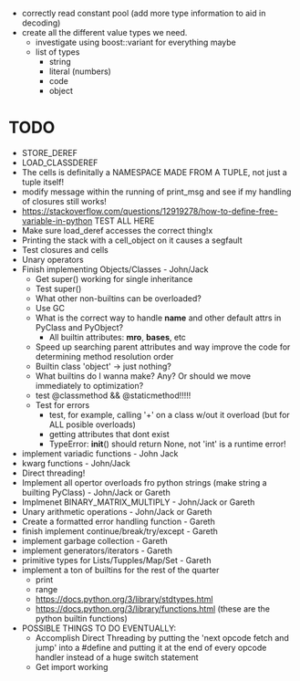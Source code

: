 
 - correctly read constant pool (add more type information to aid in decoding)
 - create all the different value types we need.
    - investigate using boost::variant for everything maybe
    - list of types
        - string
        - literal (numbers)
        - code
        - object

# TODO
 - STORE_DEREF
- LOAD_CLASSDEREF
 - The cells is definitally a NAMESPACE MADE FROM A TUPLE, not just a tuple itself!
 - modify message within the running of print_msg and see if my handling of closures still works!
 - https://stackoverflow.com/questions/12919278/how-to-define-free-variable-in-python TEST ALL HERE
 - Make sure load_deref accesses the correct thing!x
 - Printing the stack with a cell_object on it causes a segfault
 - Test closures and cells
 - Unary operators
 - Finish implementing Objects/Classes - John/Jack
    - Get super() working for single inheritance
    - Test super()
    - What other non-builtins can be overloaded?
    - Use GC
    - What is the correct way to handle __name__ and other default attrs in PyClass and PyObject?
        - All builtin attributes: __mro__, __bases__, etc
    - Speed up searching parent attributes and way improve the code for determining method resolution order
    - Builtin class 'object' -> just nothing?
    - What builtins do I wanna make? Any? Or should we move immediately to optimization?
    - test @classmethod &&  @staticmethod!!!!!
    - Test for errors
        - test, for example, calling '+' on a class w/out it overload (but for ALL posible overloads)
        - getting attributes that dont exist
        - TypeError: __init__() should return None, not 'int' is a runtime error!
 - implement variadic functions - John Jack
 - kwarg functions - John/Jack
 - Direct threading!
 - Implement all opertor overloads fro python strings (make string a builting PyClass) - John/Jack or Gareth
 - Implmenet BINARY_MATRIX_MULTIPLY - John/Jack or Gareth
 - Unary arithmetic operations - John/Jack or Gareth
 - Create a formatted error handling function - Gareth
- finish implement continue/break/try/except - Gareth
 - implement garbage collection - Gareth
 - implement generators/iterators - Gareth
 - primitive types for Lists/Tupples/Map/Set - Gareth
 - implement a ton of builtins for the rest of the quarter
    - print 
    - range
    - https://docs.python.org/3/library/stdtypes.html
    - https://docs.python.org/3/library/functions.html (these are the python builtin functions)
- POSSIBLE THINGS TO DO EVENTUALLY:
    - Accomplish Direct Threading by putting the 'next opcode fetch and jump' into a #define and
      putting it at the end of every opcode handler instead of a huge switch statement
    - Get import working
